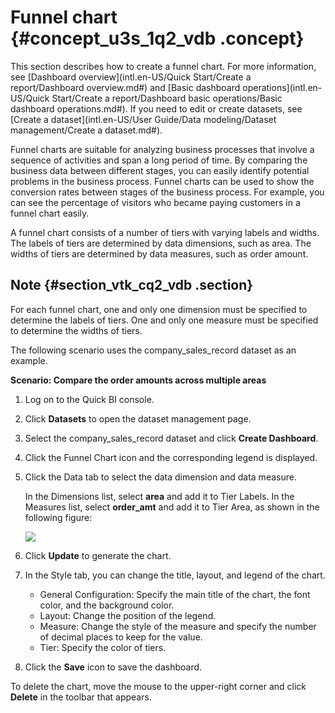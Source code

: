 # Funnel chart {#concept_u3s_1q2_vdb .concept}

This section describes how to create a funnel chart. For more information, see [Dashboard overview](intl.en-US/Quick Start/Create a report/Dashboard overview.md#) and [Basic dashboard operations](intl.en-US/Quick Start/Create a report/Dashboard basic operations/Basic dashboard operations.md#). If you need to edit or create datasets, see [Create a dataset](intl.en-US/User Guide/Data modeling/Dataset management/Create a dataset.md#).

Funnel charts are suitable for analyzing business processes that involve a sequence of activities and span a long period of time. By comparing the business data between different stages, you can easily identify potential problems in the business process. Funnel charts can be used to show the conversion rates between stages of the business process. For example, you can see the percentage of visitors who became paying customers in a funnel chart easily.

A funnel chart consists of a number of tiers with varying labels and widths. The labels of tiers are determined by data dimensions, such as area. The widths of tiers are determined by data measures, such as order amount.

## Note {#section_vtk_cq2_vdb .section}

For each funnel chart, one and only one dimension must be specified to determine the labels of tiers. One and only one measure must be specified to determine the widths of tiers.

The following scenario uses the company\_sales\_record dataset as an example.

**Scenario: Compare the order amounts across multiple areas**

1.  Log on to the Quick BI console.
2.  Click **Datasets** to open the dataset management page.
3.  Select the company\_sales\_record dataset and click **Create Dashboard**.
4.  Click the Funnel Chart icon and the corresponding legend is displayed.
5.  Click the Data tab to select the data dimension and data measure.

    In the Dimensions list, select **area** and add it to Tier Labels. In the Measures list, select **order\_amt** and add it to Tier Area, as shown in the following figure:

    ![](http://static-aliyun-doc.oss-cn-hangzhou.aliyuncs.com/assets/img/9135/15447040851752_en-US.png)

6.  Click **Update** to generate the chart.
7.  In the Style tab, you can change the title, layout, and legend of the chart.
    -   General Configuration: Specify the main title of the chart, the font color, and the background color.
    -   Layout: Change the position of the legend.
    -   Measure: Change the style of the measure and specify the number of decimal places to keep for the value.
    -   Tier: Specify the color of tiers.
8.  Click the **Save** icon to save the dashboard.

To delete the chart, move the mouse to the upper-right corner and click **Delete** in the toolbar that appears.

